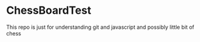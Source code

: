 # ChessBoardTest

This repo is just for understanding git and javascript and possibly little bit of chess
